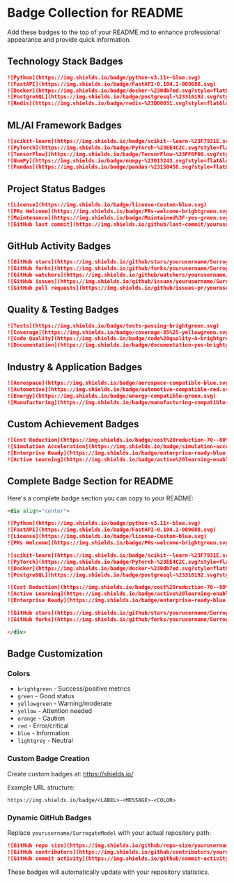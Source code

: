 # Badge Collection for README

Add these badges to the top of your README.md to enhance professional appearance and provide quick information.

## Technology Stack Badges

```markdown
![Python](https://img.shields.io/badge/python-v3.11+-blue.svg)
![FastAPI](https://img.shields.io/badge/FastAPI-0.104.1-009688.svg)
![Docker](https://img.shields.io/badge/docker-%230db7ed.svg?style=flat&logo=docker&logoColor=white)
![PostgreSQL](https://img.shields.io/badge/postgresql-%23316192.svg?style=flat&logo=postgresql&logoColor=white)
![Redis](https://img.shields.io/badge/redis-%23DD0031.svg?style=flat&logo=redis&logoColor=white)
```

## ML/AI Framework Badges

```markdown
![scikit-learn](https://img.shields.io/badge/scikit--learn-%23F7931E.svg?style=flat&logo=scikit-learn&logoColor=white)
![PyTorch](https://img.shields.io/badge/PyTorch-%23EE4C2C.svg?style=flat&logo=PyTorch&logoColor=white)
![TensorFlow](https://img.shields.io/badge/TensorFlow-%23FF6F00.svg?style=flat&logo=TensorFlow&logoColor=white)
![NumPy](https://img.shields.io/badge/numpy-%23013243.svg?style=flat&logo=numpy&logoColor=white)
![Pandas](https://img.shields.io/badge/pandas-%23150458.svg?style=flat&logo=pandas&logoColor=white)
```

## Project Status Badges

```markdown
![License](https://img.shields.io/badge/license-Custom-blue.svg)
![PRs Welcome](https://img.shields.io/badge/PRs-welcome-brightgreen.svg)
![Maintenance](https://img.shields.io/badge/Maintained%3F-yes-green.svg)
![GitHub last commit](https://img.shields.io/github/last-commit/yourusername/SurrogateModel)
```

## GitHub Activity Badges

```markdown
![GitHub stars](https://img.shields.io/github/stars/yourusername/SurrogateModel?style=social)
![GitHub forks](https://img.shields.io/github/forks/yourusername/SurrogateModel?style=social)
![GitHub watchers](https://img.shields.io/github/watchers/yourusername/SurrogateModel?style=social)
![GitHub issues](https://img.shields.io/github/issues/yourusername/SurrogateModel)
![GitHub pull requests](https://img.shields.io/github/issues-pr/yourusername/SurrogateModel)
```

## Quality & Testing Badges

```markdown
![Tests](https://img.shields.io/badge/tests-passing-brightgreen.svg)
![Coverage](https://img.shields.io/badge/coverage-85%25-yellowgreen.svg)
![Code Quality](https://img.shields.io/badge/code%20quality-A-brightgreen.svg)
![Documentation](https://img.shields.io/badge/documentation-yes-brightgreen.svg)
```

## Industry & Application Badges

```markdown
![Aerospace](https://img.shields.io/badge/aerospace-compatible-blue.svg)
![Automotive](https://img.shields.io/badge/automotive-compatible-red.svg)
![Energy](https://img.shields.io/badge/energy-compatible-green.svg)
![Manufacturing](https://img.shields.io/badge/manufacturing-compatible-orange.svg)
```

## Custom Achievement Badges

```markdown
![Cost Reduction](https://img.shields.io/badge/cost%20reduction-70--80%25-success.svg)
![Simulation Acceleration](https://img.shields.io/badge/simulation-accelerated-ff69b4.svg)
![Enterprise Ready](https://img.shields.io/badge/enterprise-ready-blue.svg)
![Active Learning](https://img.shields.io/badge/active%20learning-enabled-brightgreen.svg)
```

## Complete Badge Section for README

Here's a complete badge section you can copy to your README:

```markdown
<div align="center">

![Python](https://img.shields.io/badge/python-v3.11+-blue.svg)
![FastAPI](https://img.shields.io/badge/FastAPI-0.104.1-009688.svg)
![License](https://img.shields.io/badge/license-Custom-blue.svg)
![PRs Welcome](https://img.shields.io/badge/PRs-welcome-brightgreen.svg)

![scikit-learn](https://img.shields.io/badge/scikit--learn-%23F7931E.svg?style=flat&logo=scikit-learn&logoColor=white)
![PyTorch](https://img.shields.io/badge/PyTorch-%23EE4C2C.svg?style=flat&logo=PyTorch&logoColor=white)
![Docker](https://img.shields.io/badge/docker-%230db7ed.svg?style=flat&logo=docker&logoColor=white)
![PostgreSQL](https://img.shields.io/badge/postgresql-%23316192.svg?style=flat&logo=postgresql&logoColor=white)

![Cost Reduction](https://img.shields.io/badge/cost%20reduction-70--80%25-success.svg)
![Active Learning](https://img.shields.io/badge/active%20learning-enabled-brightgreen.svg)
![Enterprise Ready](https://img.shields.io/badge/enterprise-ready-blue.svg)

![GitHub stars](https://img.shields.io/github/stars/yourusername/SurrogateModel?style=social)
![GitHub forks](https://img.shields.io/github/forks/yourusername/SurrogateModel?style=social)

</div>
```

## Badge Customization

### Colors
- `brightgreen` - Success/positive metrics
- `green` - Good status
- `yellowgreen` - Warning/moderate
- `yellow` - Attention needed
- `orange` - Caution
- `red` - Error/critical
- `blue` - Information
- `lightgrey` - Neutral

### Custom Badge Creation

Create custom badges at: https://shields.io/

Example URL structure:
```
https://img.shields.io/badge/<LABEL>-<MESSAGE>-<COLOR>
```

### Dynamic GitHub Badges

Replace `yourusername/SurrogateModel` with your actual repository path:

```markdown
![GitHub repo size](https://img.shields.io/github/repo-size/yourusername/SurrogateModel)
![GitHub contributors](https://img.shields.io/github/contributors/yourusername/SurrogateModel)
![GitHub commit activity](https://img.shields.io/github/commit-activity/m/yourusername/SurrogateModel)
```

These badges will automatically update with your repository statistics.